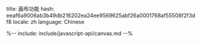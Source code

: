 title: 画布功能
hash: eeaf6a9006ab3b49db216202ea24ee9569625abf26a0001768af55508f2f3df8
locale: zh
language: Chinese

<div class="cogsci-jsdoc" markdown="1">

%-- include: include/javascript-api/canvas.md --%

</div>